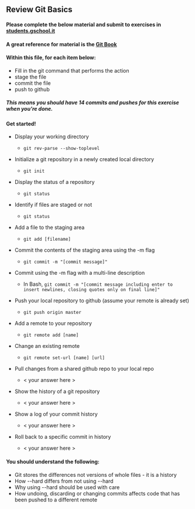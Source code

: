 ## Review Git Basics

#### Please complete the below material and submit to exercises in [students.gschool.it](https://students.gschool.it/)

#### A great reference for material is the [Git Book](http://git-scm.com/book/en/v2/Git-Basics-Getting-a-Git-Repository)

#### Within this file, for each item below:

* Fill in the git command that performs the action
* stage the file
* commit the file
* push to github

##### This means you should have 14 commits and pushes for this exercise when you're done.

#### Get started!

* Display your working directory
  * `git rev-parse --show-toplevel`

* Initialize a git repository in a newly created local directory
  * `git init`

* Display the status of a repository
  * `git status`

* Identify if files are staged or not
  * `git status`

* Add a file to the staging area
  * `git add [filename]`

* Commit the contents of the staging area using the -m flag
  * `git commit -m "[commit message]"`

* Commit using the -m flag with a multi-line description
  * In Bash, `git commit -m "[commit message including enter to insert newlines, closing quotes only on final line]"`

* Push your local repository to github (assume your remote is already set)
  * `git push origin master`

* Add a remote to your repository
  * `git remote add [name]`

* Change an existing remote
  * `git remote set-url [name] [url]`

* Pull changes from a shared github repo to your local repo
  * < your answer here >

* Show the history of a git repository
  * < your answer here >

* Show a log of your commit history
  * < your answer here >

* Roll back to a specific commit in history
  * < your answer here >

#### You should understand the following:

* Git stores the differences not versions of whole files - it is a history
* How --hard differs from not using --hard
* Why using --hard should be used with care
* How undoing, discarding or changing commits affects code that has been pushed
to a different remote
